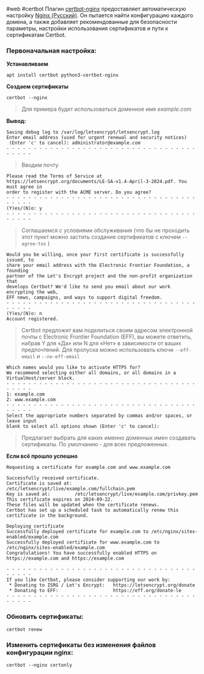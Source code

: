 #web #certbot
Плагин [certbot-nginx](https://archlinux.org/packages/?name=certbot-nginx) предоставляет автоматическую настройку [Nginx (Русский)](https://wiki.archlinux.org/title/Nginx_(%D0%A0%D1%83%D1%81%D1%81%D0%BA%D0%B8%D0%B9) "Nginx (Русский)"). Он пытается найти конфигурацию каждого домена, а также добавляет рекомендованные для безопасности параметры, настройки использования сертификатов и пути к сертификатам Certbot. 

### Первоначальная настройка:
**Устанавливаем**
```shell
apt install certbot python3-certbot-nginx
```
**Создаем сертификаты**
```shell
certbot --nginx
```
> Для примера будет использоваться доменное имя *example.com*

**Вывод:**
```
Saving debug log to /var/log/letsencrypt/letsencrypt.log
Enter email address (used for urgent renewal and security notices)
 (Enter 'c' to cancel): administrator@example.com
- - - - - - - - - - - - - - - - - - - - - - - - - - - - - - - - - - - - - - - -
```
> Вводим почту
```
Please read the Terms of Service at
https://letsencrypt.org/documents/LE-SA-v1.4-April-3-2024.pdf. You must agree in
order to register with the ACME server. Do you agree?
- - - - - - - - - - - - - - - - - - - - - - - - - - - - - - - - - - - - - - - -
(Y)es/(N)o: y
- - - - - - - - - - - - - - - - - - - - - - - - - - - - - - - - - - - - - - - -
```
> Соглашаемся с условиями обслуживания (что бы не проходить этот пункт можно застить создание сертификатов с ключем `--agree-tos` )
```
Would you be willing, once your first certificate is successfully issued, to
share your email address with the Electronic Frontier Foundation, a founding
partner of the Let's Encrypt project and the non-profit organization that
develops Certbot? We'd like to send you email about our work encrypting the web,
EFF news, campaigns, and ways to support digital freedom.
- - - - - - - - - - - - - - - - - - - - - - - - - - - - - - - - - - - - - - - -
(Y)es/(N)o: n
Account registered.
```
> Certbot предложит вам поделиться своим адресом электронной почты с Electronic Frontier Foundation (EFF), вы можете ответить, набрав Y для «Да» или N для «Нет» в зависимости от ваших предпочтений. Для  пропуска можно использовать ключи `--eff-email` и `--no-eff-email`
```
Which names would you like to activate HTTPS for?
We recommend selecting either all domains, or all domains in a VirtualHost/server block.
- - - - - - - - - - - - - - - - - - - - - - - - - - - - - - - - - - - - - - - -
1: example.com
2: www.example.com
- - - - - - - - - - - - - - - - - - - - - - - - - - - - - - - - - - - - - - - -
Select the appropriate numbers separated by commas and/or spaces, or leave input
blank to select all options shown (Enter 'c' to cancel):
```
> Предлагает выбрать для каких именно доменных имен создавать сертификаты. По умолчанию - для всех предложенных.

**Если всё прошло успешно**
```
Requesting a certificate for example.com and www.example.com

Successfully received certificate.
Certificate is saved at: /etc/letsencrypt/live/example.com/fullchain.pem
Key is saved at:         /etc/letsencrypt/live/example.com/privkey.pem
This certificate expires on 2024-09-22.
These files will be updated when the certificate renews.
Certbot has set up a scheduled task to automatically renew this certificate in the background.

Deploying certificate
Successfully deployed certificate for example.com to /etc/nginx/sites-enabled/example.com
Successfully deployed certificate for www.example.com to /etc/nginx/sites-enabled/example.com
Congratulations! You have successfully enabled HTTPS on https://example.com and https://example.com

- - - - - - - - - - - - - - - - - - - - - - - - - - - - - - - - - - - - - - - -
If you like Certbot, please consider supporting our work by:
 * Donating to ISRG / Let's Encrypt:   https://letsencrypt.org/donate
 * Donating to EFF:                    https://eff.org/donate-le
- - - - - - - - - - - - - - - - - - - - - - - - - - - - - - - - - - - - - - - -
```
### Обновить сертификаты:
```shell
certbot renew
```
### Изменить сертификаты без изменения файлов конфигурации nginx:
```shell
certbot --nginx certonly
```